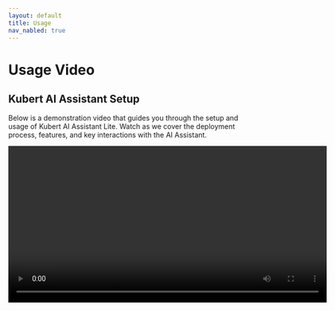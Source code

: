 ```yaml
---
layout: default
title: Usage
nav_nabled: true
---
```


# Usage Video

## Kubert AI Assistant Setup

Below is a demonstration video that guides you through the setup and usage of Kubert AI Assistant Lite. Watch as we cover the deployment process, features, and key interactions with the AI Assistant.

<video width="640" height="315" controls>
    <source src="/kubert-assistant-lite/assets/video/Kubert_AI_Assistant_Lite_Demo.mp4" type="video/mp4">
    Your browser does not support the video tag.
</video>
